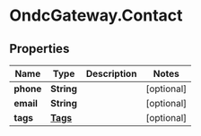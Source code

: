 # OndcGateway.Contact

## Properties
Name | Type | Description | Notes
------------ | ------------- | ------------- | -------------
**phone** | **String** |  | [optional] 
**email** | **String** |  | [optional] 
**tags** | [**Tags**](Tags.md) |  | [optional] 
